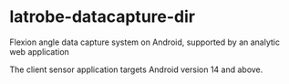 latrobe-datacapture-dir
=======================

Flexion angle data capture system on Android, supported by an analytic web application

The client sensor application targets Android version 14 and above.
